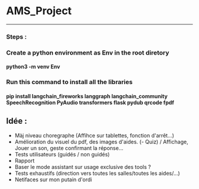 # AMS_Project

---

### Steps :

### Create a python environment as Env in the root diretory
#### python3 -m venv Env

### Run this command to install all the libraries

#### pip install langchain_fireworks langgraph langchain_community SpeechRecognition PyAudio transformers flask pydub qrcode fpdf

## Idée :
- Màj niveau choregraphe (Affihce sur tablettes, fonction d'arrêt...)
- Amélioration du visuel du pdf, des images d'aides.
(- Quiz) / Affichage, Jouer un son, geste confirmant la réponse...
- Tests utilisateurs (guidés / non guidés)
- Rapport
- Baser le mode assistant sur usage exclusive des tools ?
- Tests exhaustifs (direction vers toutes les salles/toutes les aides/...)
- Netifaces sur mon putain d'ordi